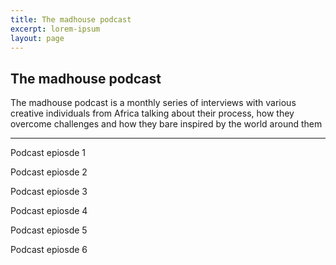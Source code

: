 ```yaml
---
title: The madhouse podcast
excerpt: lorem-ipsum
layout: page
---
```

## The madhouse podcast

The madhouse podcast is a monthly series of interviews with various creative individuals from Africa talking about their process, how they overcome challenges and how they bare inspired by the world around them

---
Podcast epiosde 1


Podcast epiosde 2

Podcast epiosde 3

Podcast epiosde 4

Podcast epiosde 5

Podcast epiosde 6

